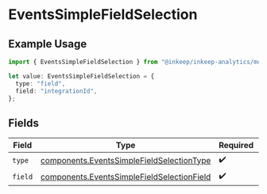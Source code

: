 # EventsSimpleFieldSelection

## Example Usage

```typescript
import { EventsSimpleFieldSelection } from "@inkeep/inkeep-analytics/models/components";

let value: EventsSimpleFieldSelection = {
  type: "field",
  field: "integrationId",
};
```

## Fields

| Field                                                                                                    | Type                                                                                                     | Required                                                                                                 | Description                                                                                              |
| -------------------------------------------------------------------------------------------------------- | -------------------------------------------------------------------------------------------------------- | -------------------------------------------------------------------------------------------------------- | -------------------------------------------------------------------------------------------------------- |
| `type`                                                                                                   | [components.EventsSimpleFieldSelectionType](../../models/components/eventssimplefieldselectiontype.md)   | :heavy_check_mark:                                                                                       | N/A                                                                                                      |
| `field`                                                                                                  | [components.EventsSimpleFieldSelectionField](../../models/components/eventssimplefieldselectionfield.md) | :heavy_check_mark:                                                                                       | N/A                                                                                                      |